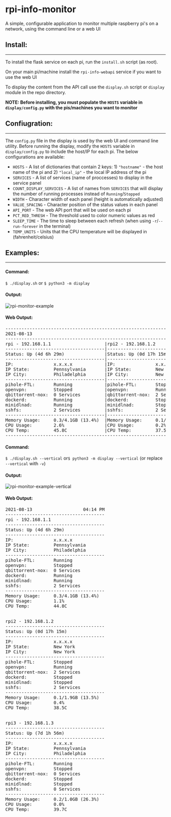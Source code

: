 # rpi-info-monitor
A simple, configurable application to monitor multiple raspberry pi's on a network, using the command line or a web UI

## Install:
-----------
To install the flask service on each pi, run the `install.sh` script (as root).

On your main pi/machine install the `rpi-info-webapi` service if you want to use the web UI

To display the content from the API call use the `display.sh` script or `display` module in the repo directory.

**NOTE: Before installing, you must populate the `HOSTS` variable in `display/config.py` with the pis/machines you want to monitor**

## Confiugration:
-----------------
The `config.py` file in the display is used by the web UI and command line utility. Before running the display, modify the `HOSTS` variable in `display/config.py` to include the host/IP for each pi. The below configurations are available:
 - `HOSTS` - A list of dictionaries that contain 2 keys: 1) `"hostname"` - the host name of the pi and 2) `"local_ip"` - the local IP address of the pi
 - `SERVICES` - A list of services (name of proccesses) to display in the service panel
 - `COUNT_DISPLAY_SERVICES` - A list of names from `SERVICES` that will display the number of running processes instead of `Running`/`Stopped`
 - `WIDTH` - Character width of each panel (height is automatically adjusted)
 - `VALUE_SPACING` - Character position of the status values in each panel
 - `API_PORT` - The web API port that will be used on each pi
 - `PCT_RED_THRESH` - The threshold used to color numeric values as red
 - `SLEEP_TIME` - The time to sleep between each refresh (when using `-r`/`--run-forever` in the terminal)
 - `TEMP_UNITS` - Units that the CPU temperature will be displayed in (fahrenheit/celsius)


## Examples:
-----------
#### Command:

`$ ./display.sh` or `$ python3 -m display`

#### Output:

![rpi-monitor-example](https://user-images.githubusercontent.com/8592588/129414337-fb6f08c3-ef57-4323-9f88-2c88181b79f9.png)

#### Web Output:
<pre>
-----------------------------------------------------------------------------------------------------------------
2021-08-13                                                                                               04:13 PM
-----------------------------------------------------------------------------------------------------------------
rpi - 192.168.1.1                    |rpi2 - 192.168.1.2                   |rpi3 - 192.168.1.3
-------------------------------------|-------------------------------------|-------------------------------------
Status: Up (4d 6h 29m)               |Status: Up (0d 17h 15m)              |Status: Up (7d 1h 55m)
-------------------------------------|-------------------------------------|-------------------------------------
IP:               x.x.x.x            |IP:               x.x.x.x            |IP:               x.x.x.x
IP State:         Pennsylvania       |IP State:         New York           |IP State:         Pennsylvania
IP City:          Philadelphia       |IP City:          New York           |IP City:          Philadelphia
-------------------------------------|-------------------------------------|-------------------------------------
pihole-FTL:       Running            |pihole-FTL:       Stopped            |pihole-FTL:       Running
openvpn:          Stopped            |openvpn:          Running            |openvpn:          Stopped
qbittorrent-nox:  0 Services         |qbittorrent-nox:  2 Services         |qbittorrent-nox:  0 Services
dockerd:          Running            |dockerd:          Stopped            |dockerd:          Stopped
minidlnad:        Running            |minidlnad:        Stopped            |minidlnad:        Stopped
sshfs:            2 Services         |sshfs:            2 Services         |sshfs:            0 Services
-------------------------------------|-------------------------------------|-------------------------------------
Memory Usage:     0.3/4.1GB (13.4%)  |Memory Usage:     0.1/1.9GB (13.5%)  |Memory Usage:     0.2/1.0GB (26.3%)
CPU Usage:        2.6%               |CPU Usage:        0.2%               |CPU Usage:        0.1%
CPU Temp:         45.8C              |CPU Temp:         37.5C              |CPU Temp:         39.7C
-----------------------------------------------------------------------------------------------------------------
</pre>

#### Command:

`$ ./display.sh --vertical` or`$ python3 -m display --vertical` (or replace `--vertical` with `-v`)

#### Output:

![rpi-monitor-example-vertical](https://user-images.githubusercontent.com/8592588/129414343-d500b733-a76c-47dd-9675-bf3947f705bf.png)

#### Web Output:

<pre>
2021-08-13                   04:14 PM
-------------------------------------
rpi - 192.168.1.1
-------------------------------------
Status: Up (4d 6h 29m)
-------------------------------------
IP:               x.x.x.x
IP State:         Pennsylvania
IP City:          Philadelphia
-------------------------------------
pihole-FTL:       Running
openvpn:          Stopped
qbittorrent-nox:  0 Services
dockerd:          Running
minidlnad:        Running
sshfs:            2 Services
-------------------------------------
Memory Usage:     0.3/4.1GB (13.4%)
CPU Usage:        1.1%
CPU Temp:         44.8C


rpi2 - 192.168.1.2
-------------------------------------
Status: Up (0d 17h 15m)
-------------------------------------
IP:               x.x.x.x
IP State:         New York
IP City:          New York
-------------------------------------
pihole-FTL:       Stopped
openvpn:          Running
qbittorrent-nox:  2 Services
dockerd:          Stopped
minidlnad:        Stopped
sshfs:            2 Services
-------------------------------------
Memory Usage:     0.1/1.9GB (13.5%)
CPU Usage:        0.4%
CPU Temp:         38.5C


rpi3 - 192.168.1.3
-------------------------------------
Status: Up (7d 1h 56m)
-------------------------------------
IP:               x.x.x.x
IP State:         Pennsylvania
IP City:          Philadelphia
-------------------------------------
pihole-FTL:       Running
openvpn:          Stopped
qbittorrent-nox:  0 Services
dockerd:          Stopped
minidlnad:        Stopped
sshfs:            0 Services
-------------------------------------
Memory Usage:     0.2/1.0GB (26.3%)
CPU Usage:        0.0%
CPU Temp:         39.7C
</pre>
